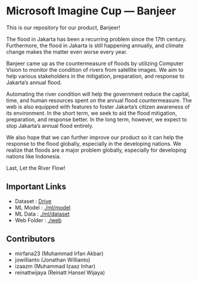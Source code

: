 # Microsoft Imagine Cup — Banjeer
This is our repository for our product, Banjeer!

The flood in Jakarta has been a recurring problem since the 17th century. Furthermore, the flood in Jakarta is still happening annually, and climate change makes the matter even worse every year.

Banjeer came up as the countermeasure of floods by utilizing Computer Vision to monitor the condition of rivers from satellite images. We aim to help various stakeholders in the mitigation, preparation, and response to Jakarta’s annual flood. 

Automating the river condition will help the government reduce the capital, time, and human resources spent on the annual flood countermeasure. The web is also equipped with features to foster Jakarta’s citizen awareness of its environment. In the short term, we seek to aid the flood mitigation, preparation, and response better. In the long term, however, we expect to stop Jakarta’s annual flood entirely.

We also hope that we can further improve our product so it can help the response to the flood globally, especially in the developing nations. We realize that floods are a major problem globally, especially for developing nations like Indonesia.

Last, Let the River Flow!

## Important Links 
- Dataset : [Drive](https://drive.google.com/file/d/1zc9JX2JNZShUhYrE6UOrXJe03waRrqsa/view?usp=sharing)
- ML Model : [./ml/model](https://github.com/mirfana23/AWS-Disaster-Response-Hackaton/tree/main/ml/model)
- ML Data : [./ml/dataset](https://github.com/mirfana23/AWS-Disaster-Response-Hackaton/tree/main/ml/dataset)
- Web Folder : [./web](https://github.com/mirfana23/AWS-Disaster-Response-Hackaton/tree/main/web)

## Contributors
- mirfana23 (Muhammad Irfan Akbar)
- jowillianto (Jonathan Willianto)
- izaazm (Muhammad Izaaz Inhar)
- reinattwijaya (Reinatt Hansel Wijaya)
